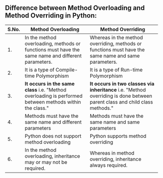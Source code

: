 ## Difference between Method Overloading and Method Overriding in Python: 

|S.No.| Method Overloading|	Method Overriding|
|------|------------------|-------------------|
|1.|In the method overloading, methods or functions must have the same name and different parameters.|Whereas in the method overriding, methods or functions must have the same name and same parameters.|
|2.|It is a type of Compile-time Polymorphism|It is a type of Run-time Polymorphism|
|3.|**It occurs in the same class** i.e. "Method overloading is performed between methods within the class."|**It occurs in two classes via inheritance** i.e. "Method overriding is done between parent class and child class methods."|
|4.|Methods must have the same name and different parameters|Methods must have the same name and same parameters|
|5.|Python does not support method overloading|Python supports method overriding|
|6.|In the method overloading, inheritance may or may not be required.|Whereas in method overriding, inheritance always required.|
